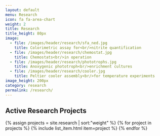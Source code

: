 ```yaml
---
layout: default
menu: Research
icon: fa fa-area-chart
weight: 2
title: Research
title_height: 80px
image:
  - file: /images/header/research/sfa_ned.jpg
    title: Colorimetric assay for<br/>nitrite quantification
  - file: /images/header/research/chemostat.jpg
    title: Chemostats<br/>in operation
  - file: /images/header/research/phototrophs.jpg
    title: Anoxygenic phototroph<br/>enrichment cultures
  - file: /images/header/research/cooler.jpg
    title: Peltier cooler assembly<br/>for temperature experiments
image_height: 200px
category: research
permalink: /research/
---
```


## Active Research Projects

{% assign projects = site.research | sort:"weight" %}
{% for project in projects %}
  {% include list_item.html item=project %}
{% endfor %}

